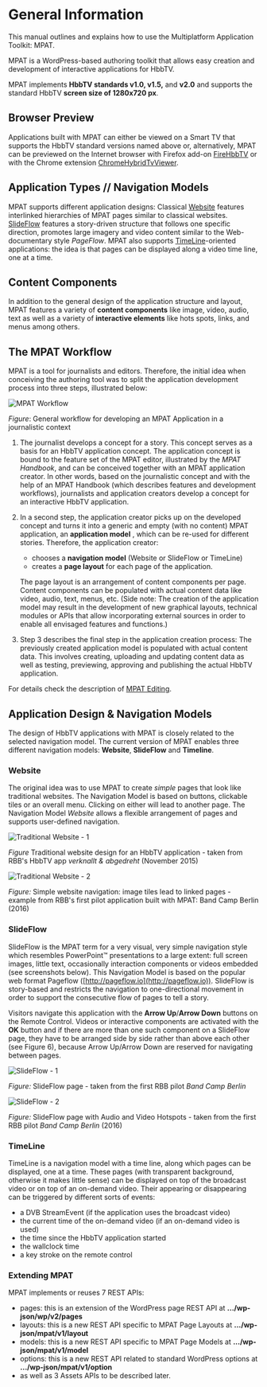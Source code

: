 # General Information

This manual outlines and explains how to use the Multiplatform Application Toolkit: MPAT. 

MPAT is a WordPress-based authoring toolkit that allows easy creation and development of interactive applications for HbbTV. 

MPAT implements **HbbTV standards v1.0, v1.5,** and **v2.0** and supports the standard HbbTV **screen size of 1280x720 px**. 

## Browser Preview

Applications built with MPAT can either be viewed on a Smart TV that supports the HbbTV standard versions named above or, alternatively, MPAT can be previewed on the Internet browser with Firefox add-on [FireHbbTV](https://addons.mozilla.org/fr/firefox/addon/firehbbtv/)
 or with the Chrome extension [ChromeHybridTvViewer](https://github.com/karl-rousseau/ChromeHybridTvViewer).

## Application Types // Navigation Models

MPAT supports different application designs: Classical [Website](https://github.com/MPAT-eu/handbook/blob/master/01_general_information.md#website) features interlinked 
hierarchies of MPAT pages similar to classical websites. [SlideFlow](https://github.com/MPAT-eu/handbook/blob/master/01_general_information.md#slideflow) features a story-driven 
structure that follows one specific direction, promotes large imagery and video content similar to the Web-documentary style *PageFlow*. 
MPAT also supports [TimeLine](https://github.com/MPAT-eu/handbook/blob/master/01_general_information.md#timeline)-oriented applications: the idea is that pages can be displayed along a video time line, one at a time.

## Content Components

In addition to the general design of the application structure and layout, MPAT features a variety of **content components** like image, video, audio, text as well as a variety of **interactive elements** like hots spots, links, and menus among others.

## The MPAT Workflow

MPAT is a tool for journalists and editors. Therefore, the initial idea when conceiving the authoring tool was to split the application development process into three steps, illustrated below:

![MPAT Workflow](images/workflow.png)

*Figure*: General workflow for developing an MPAT Application in a journalistic context

1. The journalist develops a concept for a story. This concept serves as a basis for an HbbTV application concept. The application concept is bound to the feature set of the MPAT editor, illustrated by the *MPAT Handbook*, and can be conceived together with an MPAT application creator. In other words, based on the journalistic concept and with the help of an MPAT Handbook (which describes features and development workflows), journalists and application creators develop a concept for an interactive HbbTV application.

2. In a second step, the application creator picks up on the developed concept and turns it into a generic and empty (with no content) MPAT application, an **application model** , which can be re-used for different stories. Therefore, the application creator:
	+ chooses a **navigation model**  (Website or SlideFlow or TimeLine)
	+ creates a **page layout** for each page of the application.

	The page layout is an arrangement of content components per page. Content components can be populated with actual content data like video, audio, text, menus, etc.
(Side note: The creation of the application model may result in the development of new graphical layouts, technical modules or APIs that allow incorporating external sources in order to enable all envisaged features and functions.)

3. Step 3 describes the final step in the application creation process: The previously created application model is populated with actual content data. This involves creating, uploading and updating content data as well as testing, previewing, approving and publishing the actual HbbTV application.

For details check the description of [MPAT Editing](https://mpat-eu.github.io/handbook/05_mpat_editing.html).

## Application Design & Navigation Models

The design of HbbTV applications with MPAT is closely related to the selected navigation 
model. The current version of MPAT enables three different navigation 
models: **Website**, **SlideFlow** and **Timeline**.

### Website

The original idea was to use MPAT to create *simple* pages that look like traditional websites. The Navigation Model is based on buttons, clickable tiles or an overall menu. Clicking on either will lead to another page. The Navigation Model *Website* allows a flexible arrangement of pages and supports user-defined navigation.

![Traditional Website - 1](images/web_1.png)

*Figure* Traditional website design for an HbbTV application - taken from RBB's HbbTV app *verknallt &amp; abgedreht* (November 2015)

![Traditional Website - 2](images/web_2.png)

*Figure:* Simple website navigation: image tiles lead to linked pages - example from RBB's first pilot application built with MPAT: Band Camp Berlin (2016)

### SlideFlow

SlideFlow is the MPAT term for a very visual, very simple navigation style which resembles PowerPoint™ presentations to a large extent: full screen images, little text, occasionally interaction components or videos embedded (see screenshots below). This Navigation Model is based on the popular web format Pageflow ([http://pageflow.io](http://pageflow.io)). SlideFlow is story-based and restricts the navigation to one-directional movement in order to support the consecutive flow of pages to tell a story.

Visitors navigate this application with the **Arrow Up**/**Arrow Down** buttons on the Remote Control. Videos or interactive components are activated with the **OK** button and if there are more than one such component on a SlideFlow page, they have to be arranged side by side rather than above each other (see Figure 6), because Arrow Up/Arrow Down are reserved for navigating between pages.

![SlideFlow - 1](images/slideflow_1.png)

*Figure:* SlideFlow page - taken from the first RBB pilot *Band Camp Berlin*

![SlideFlow - 2](images/slideflow_2.png)

*Figure:* SlideFlow page with Audio and Video Hotspots - taken from the first RBB pilot *Band Camp Berlin* (2016)

### TimeLine

TimeLine is a navigation model with a time line, along which pages can be displayed, one at a time. These pages (with transparent background, otherwise it makes little sense) can be displayed on top of the broadcast video or on top of an on-demand video. Their appearing or disappearing can be triggered by different sorts of events:
                               
* a DVB StreamEvent (if the application uses the broadcast video)
* the current time of the on-demand video (if an on-demand video is used)
* the time since the HbbTV application started
* the wallclock time
* a key stroke on the remote control

### Extending MPAT

MPAT implements or reuses 7 REST APIs:

* pages: this is an extension of the WordPress page REST API at **.../wp-json/wp/v2/pages**
* layouts: this is a new REST API specific to MPAT Page Layouts at **.../wp-json/mpat/v1/layout**
* models: this is a new REST API specific to MPAT Page Models at **.../wp-json/mpat/v1/model**
* options: this is a new REST API related to standard WordPress options at **.../wp-json/mpat/v1/option**
* as well as 3 Assets APIs to be described later. 
